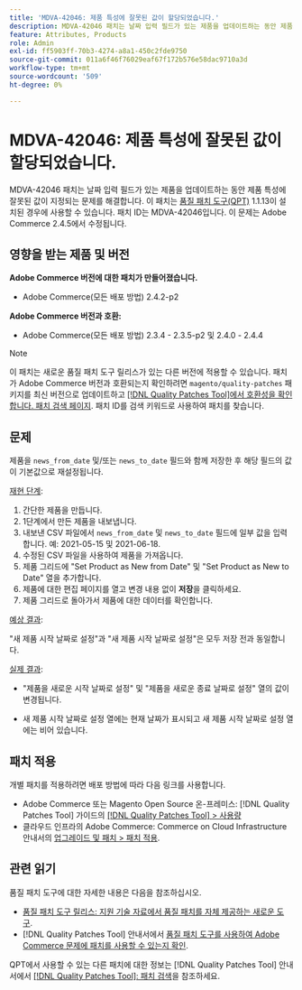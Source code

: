 ```yaml
---
title: 'MDVA-42046: 제품 특성에 잘못된 값이 할당되었습니다.'
description: MDVA-42046 패치는 날짜 입력 필드가 있는 제품을 업데이트하는 동안 제품 특성에 잘못된 값이 지정되는 문제를 해결합니다. 이 패치는 [Quality Patches Tool (QPT)](https://experienceleague.adobe.com/ko/docs/commerce-operations/tools/quality-patches-tool/quality-patches-tool-to-self-serve-quality-patches) 1.1.13이 설치된 경우 사용할 수 있습니다. 패치 ID는 MDVA-42046입니다. 이 문제는 Adobe Commerce 2.4.5에서 수정됩니다.
feature: Attributes, Products
role: Admin
exl-id: ff5903ff-70b3-4274-a8a1-450c2fde9750
source-git-commit: 011a6f46f76029eaf67f172b576e58dac9710a3d
workflow-type: tm+mt
source-wordcount: '509'
ht-degree: 0%

---
```


# MDVA-42046: 제품 특성에 잘못된 값이 할당되었습니다.

MDVA-42046 패치는 날짜 입력 필드가 있는 제품을 업데이트하는 동안 제품 특성에 잘못된 값이 지정되는 문제를 해결합니다. 이 패치는 [품질 패치 도구(QPT)](https://experienceleague.adobe.com/ko/docs/commerce-operations/tools/quality-patches-tool/quality-patches-tool-to-self-serve-quality-patches) 1.1.13이 설치된 경우에 사용할 수 있습니다. 패치 ID는 MDVA-42046입니다. 이 문제는 Adobe Commerce 2.4.5에서 수정됩니다.

## 영향을 받는 제품 및 버전

**Adobe Commerce 버전에 대한 패치가 만들어졌습니다.**

* Adobe Commerce(모든 배포 방법) 2.4.2-p2

**Adobe Commerce 버전과 호환:**

* Adobe Commerce(모든 배포 방법) 2.3.4 - 2.3.5-p2 및 2.4.0 - 2.4.4

>[!NOTE]
>
>이 패치는 새로운 품질 패치 도구 릴리스가 있는 다른 버전에 적용할 수 있습니다. 패치가 Adobe Commerce 버전과 호환되는지 확인하려면 `magento/quality-patches` 패키지를 최신 버전으로 업데이트하고 [[!DNL Quality Patches Tool]에서 호환성을 확인합니다. 패치 검색 페이지](https://experienceleague.adobe.com/ko/docs/commerce-operations/tools/quality-patches-tool/quality-patches-tool-to-self-serve-quality-patches). 패치 ID를 검색 키워드로 사용하여 패치를 찾습니다.

## 문제

제품을 `news_from_date` 및/또는 `news_to_date` 필드와 함께 저장한 후 해당 필드의 값이 기본값으로 재설정됩니다.

<u>재현 단계</u>:

1. 간단한 제품을 만듭니다.
1. 1단계에서 만든 제품을 내보냅니다.
1. 내보낸 CSV 파일에서 `news_from_date` 및 `news_to_date` 필드에 일부 값을 입력합니다. 예: 2021-05-15 및 2021-06-18.
1. 수정된 CSV 파일을 사용하여 제품을 가져옵니다.
1. 제품 그리드에 &quot;Set Product as New from Date&quot; 및 &quot;Set Product as New to Date&quot; 열을 추가합니다.
1. 제품에 대한 편집 페이지를 열고 변경 내용 없이 **저장**&#x200B;을 클릭하세요.
1. 제품 그리드로 돌아가서 제품에 대한 데이터를 확인합니다.

<u>예상 결과</u>:

&quot;새 제품 시작 날짜로 설정&quot;과 &quot;새 제품 시작 날짜로 설정&quot;은 모두 저장 전과 동일합니다.

<u>실제 결과</u>:

* &quot;제품을 새로운 시작 날짜로 설정&quot; 및 &quot;제품을 새로운 종료 날짜로 설정&quot; 열의 값이 변경됩니다.

* 새 제품 시작 날짜로 설정 열에는 현재 날짜가 표시되고 새 제품 시작 날짜로 설정 열에는 비어 있습니다.

## 패치 적용

개별 패치를 적용하려면 배포 방법에 따라 다음 링크를 사용합니다.

* Adobe Commerce 또는 Magento Open Source 온-프레미스: [!DNL Quality Patches Tool] 가이드의 [[!DNL Quality Patches Tool] > 사용량](/help/tools/quality-patches-tool/usage.md)
* 클라우드 인프라의 Adobe Commerce: Commerce on Cloud Infrastructure 안내서의 [업그레이드 및 패치 > 패치 적용](https://experienceleague.adobe.com/docs/commerce-cloud-service/user-guide/develop/upgrade/apply-patches.html?lang=ko).

## 관련 읽기

품질 패치 도구에 대한 자세한 내용은 다음을 참조하십시오.

* [품질 패치 도구 릴리스: 지원 기술 자료에서 품질 패치를 자체 제공하는 새로운 도구](https://experienceleague.adobe.com/ko/docs/commerce-operations/tools/quality-patches-tool/quality-patches-tool-to-self-serve-quality-patches).
* [!DNL Quality Patches Tool] 안내서에서 [품질 패치 도구를 사용하여 Adobe Commerce 문제에 패치를 사용할 수 있는지 확인](/help/tools/quality-patches-tool/patches-available-in-qpt/check-patch-for-magento-issue-with-magento-quality-patches.md).

QPT에서 사용할 수 있는 다른 패치에 대한 정보는 [!DNL Quality Patches Tool] 안내서에서 [[!DNL Quality Patches Tool]: 패치 검색](https://experienceleague.adobe.com/tools/commerce-quality-patches/index.html?lang=ko)을 참조하세요.
